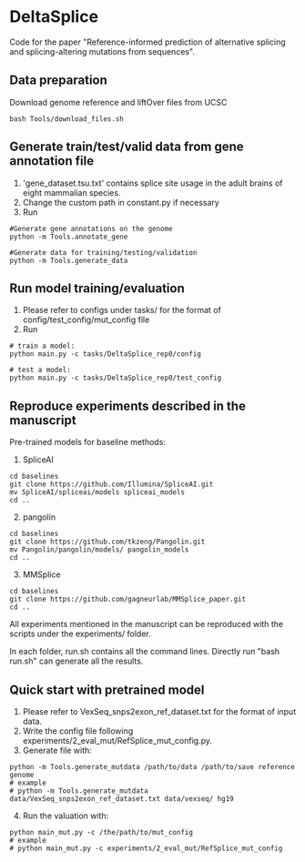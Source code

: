 # DeltaSplice
Code for the paper "Reference-informed prediction of alternative splicing and splicing-altering mutations from sequences". 

## Data preparation

Download genome reference and liftOver files from UCSC
>>>
    bash Tools/download_files.sh
>>>

## Generate train/test/valid data from gene annotation file

1. 'gene_dataset.tsu.txt' contains splice site usage in the adult brains of eight mammalian species.
2. Change the custom path in constant.py if necessary
3. Run
>>>
    #Generate gene annotations on the genome
    python -m Tools.annotate_gene

    #Generate data for training/testing/validation
    python -m Tools.generate_data
>>>

## Run model training/evaluation

1. Please refer to configs under tasks/ for the format of config/test_config/mut_config file
2. Run
>>>
    # train a model: 
    python main.py -c tasks/DeltaSplice_rep0/config

    # test a model: 
    python main.py -c tasks/DeltaSplice_rep0/test_config
>>>


## Reproduce experiments described in the manuscript

Pre-trained models for baseline methods:

1. SpliceAI
>>>
    cd baselines
    git clone https://github.com/Illumina/SpliceAI.git
    mv SpliceAI/spliceai/models spliceai_models
    cd ..
>>>

2. pangolin
>>>
    cd baselines
    git clone https://github.com/tkzeng/Pangolin.git
    mv Pangolin/pangolin/models/ pangolin_models
    cd ..
>>>

3. MMSplice 
>>>
    cd baselines
    git clone https://github.com/gagneurlab/MMSplice_paper.git
    cd ..
>>>


All experiments mentioned in the manuscript can be reproduced with the scripts under the experiments/ folder.

In each folder, run.sh contains all the command lines. Directly run "bash run.sh" can generate all the results.

## Quick start with pretrained model
1. Please refer to VexSeq_snps2exon_ref_dataset.txt for the format of input data.
2. Write the config file following experiments/2_eval_mut/RefSplice_mut_config.py.
3. Generate file with:
>>>
    python -m Tools.generate_mutdata /path/to/data /path/to/save reference genome
    # example
    # python -m Tools.generate_mutdata data/VexSeq_snps2exon_ref_dataset.txt data/vexseq/ hg19 
>>>
4. Run the valuation with:
>>>
    python main_mut.py -c /the/path/to/mut_config
    # example
    # python main_mut.py -c experiments/2_eval_mut/RefSplice_mut_config
>>>
